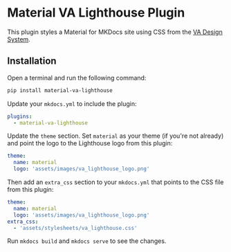 # Material VA Lighthouse Plugin

This plugin styles a Material for MKDocs site using CSS from the [VA Design System](https://design.va.gov/).

## Installation
Open a terminal and run the following command:

```bash
pip install material-va-lighthouse
```

Update your `mkdocs.yml` to include the plugin:

```yaml
plugins:
  - material-va-lighthouse
```

Update the `theme` section. Set `material` as your theme (if you're not already) 
and point the logo to the Lighthouse logo from this plugin:


```yaml
theme:
  name: material
  logo: 'assets/images/va_lighthouse_logo.png'
```

Then add an `extra_css` section to your `mkdocs.yml` that points to the CSS file from this plugin:

```yaml
theme:
  name: material
  logo: 'assets/images/va_lighthouse_logo.png'
extra_css:
  - 'assets/stylesheets/va_lighthouse.css'
```

Run `mkdocs build` and `mkdocs serve` to see the changes.
